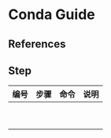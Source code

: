 # Conda Guide

## References

## Step

|编号|步骤|命令|说明|
|---|---|---|---|
|||||
|||||
|||||
|||||
|||||
|||||
|||||
|||||
|||||
